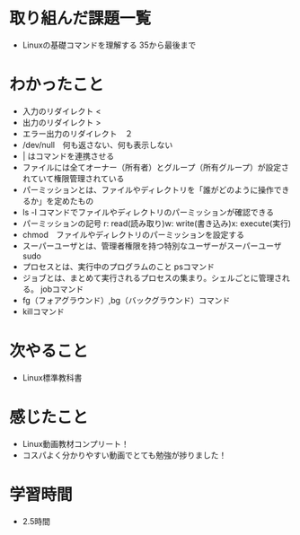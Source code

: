 # 取り組んだ課題一覧
- Linuxの基礎コマンドを理解する 35から最後まで

# わかったこと
- 入力のリダイレクト  <
- 出力のリダイレクト  >
- エラー出力のリダイレクト　２
- /dev/null　何も返さない、何も表示しない
- | はコマンドを連携させる
- ファイルには全てオーナー（所有者）とグループ（所有グループ）が設定されていて権限管理されている
- パーミッションとは、ファイルやディレクトリを「誰がどのように操作できるか」を定めたもの
- ls -l コマンドでファイルやディレクトリのパーミッションが確認できる
- パーミッションの記号  r: read(読み取り)w: write(書き込み)x: execute(実行)
- chmod　ファイルやディレクトリのパーミッションを設定する
- スーパーユーザとは、管理者権限を持つ特別なユーザーがスーパーユーザ  sudo
- プロセスとは、実行中のプログラムのこと  psコマンド
- ジョブとは、まとめて実行されるプロセスの集まり。シェルごとに管理される。  jobコマンド
- fg（フォアグラウンド）,bg（バックグラウンド）コマンド
- killコマンド

# 次やること
- Linux標準教科書

# 感じたこと
- Linux動画教材コンプリート！
- コスパよく分かりやすい動画でとても勉強が捗りました！

# 学習時間
- 2.5時間
